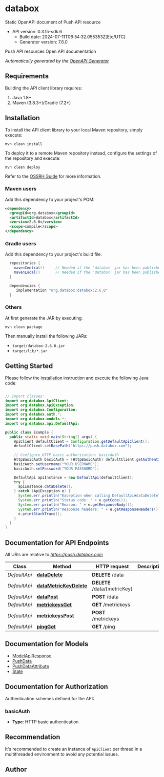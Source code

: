 # databox

Static OpenAPI document of Push API resource
- API version: 0.3.15-sdk.6
  - Build date: 2024-07-11T06:54:32.055353Z[Etc/UTC]
  - Generator version: 7.6.0

Push API resources Open API documentation


*Automatically generated by the [OpenAPI Generator](https://openapi-generator.tech)*


## Requirements

Building the API client library requires:
1. Java 1.8+
2. Maven (3.8.3+)/Gradle (7.2+)

## Installation

To install the API client library to your local Maven repository, simply execute:

```shell
mvn clean install
```

To deploy it to a remote Maven repository instead, configure the settings of the repository and execute:

```shell
mvn clean deploy
```

Refer to the [OSSRH Guide](http://central.sonatype.org/pages/ossrh-guide.html) for more information.

### Maven users

Add this dependency to your project's POM:

```xml
<dependency>
  <groupId>org.databox</groupId>
  <artifactId>databox</artifactId>
  <version>2.6.0</version>
  <scope>compile</scope>
</dependency>
```

### Gradle users

Add this dependency to your project's build file:

```groovy
  repositories {
    mavenCentral()     // Needed if the 'databox' jar has been published to maven central.
    mavenLocal()       // Needed if the 'databox' jar has been published to the local maven repo.
  }

  dependencies {
     implementation "org.databox:databox:2.6.0"
  }
```

### Others

At first generate the JAR by executing:

```shell
mvn clean package
```

Then manually install the following JARs:

* `target/databox-2.6.0.jar`
* `target/lib/*.jar`

## Getting Started

Please follow the [installation](#installation) instruction and execute the following Java code:

```java

// Import classes:
import org.databox.ApiClient;
import org.databox.ApiException;
import org.databox.Configuration;
import org.databox.auth.*;
import org.databox.models.*;
import org.databox.api.DefaultApi;

public class Example {
  public static void main(String[] args) {
    ApiClient defaultClient = Configuration.getDefaultApiClient();
    defaultClient.setBasePath("https://push.databox.com");
    
    // Configure HTTP basic authorization: basicAuth
    HttpBasicAuth basicAuth = (HttpBasicAuth) defaultClient.getAuthentication("basicAuth");
    basicAuth.setUsername("YOUR USERNAME");
    basicAuth.setPassword("YOUR PASSWORD");

    DefaultApi apiInstance = new DefaultApi(defaultClient);
    try {
      apiInstance.dataDelete();
    } catch (ApiException e) {
      System.err.println("Exception when calling DefaultApi#dataDelete");
      System.err.println("Status code: " + e.getCode());
      System.err.println("Reason: " + e.getResponseBody());
      System.err.println("Response headers: " + e.getResponseHeaders());
      e.printStackTrace();
    }
  }
}

```

## Documentation for API Endpoints

All URIs are relative to *https://push.databox.com*

Class | Method | HTTP request | Description
------------ | ------------- | ------------- | -------------
*DefaultApi* | [**dataDelete**](docs/DefaultApi.md#dataDelete) | **DELETE** /data | 
*DefaultApi* | [**dataMetricKeyDelete**](docs/DefaultApi.md#dataMetricKeyDelete) | **DELETE** /data/{metricKey} | 
*DefaultApi* | [**dataPost**](docs/DefaultApi.md#dataPost) | **POST** /data | 
*DefaultApi* | [**metrickeysGet**](docs/DefaultApi.md#metrickeysGet) | **GET** /metrickeys | 
*DefaultApi* | [**metrickeysPost**](docs/DefaultApi.md#metrickeysPost) | **POST** /metrickeys | 
*DefaultApi* | [**pingGet**](docs/DefaultApi.md#pingGet) | **GET** /ping | 


## Documentation for Models

 - [ModelApiResponse](docs/ModelApiResponse.md)
 - [PushData](docs/PushData.md)
 - [PushDataAttribute](docs/PushDataAttribute.md)
 - [State](docs/State.md)


<a id="documentation-for-authorization"></a>
## Documentation for Authorization


Authentication schemes defined for the API:
<a id="basicAuth"></a>
### basicAuth

- **Type**: HTTP basic authentication


## Recommendation

It's recommended to create an instance of `ApiClient` per thread in a multithreaded environment to avoid any potential issues.

## Author



